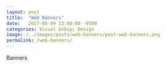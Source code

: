 ```yaml
---
layout: post
title:  "Web Banners"
date:   2017-05-09 12:00:00 -0500
categories: Visual &nbsp; Design
image: /../images/posts/web-banners/post-web-banners.png
permalink: /web-banners/
---
```

Banners
